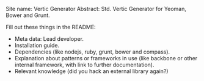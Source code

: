 Site name: Vertic Generator
Abstract: Std. Vertic Generator for Yeoman, Bower and Grunt.

Fill out these things in the README:

* Meta data: Lead developer.
* Installation guide.
* Dependencies (like nodejs, ruby, grunt, bower and compass).
* Explanation about patterns or frameworks in use (like backbone or other internal framework, with link to further documentation).
* Relevant knowledge (did you hack an external library again?)

